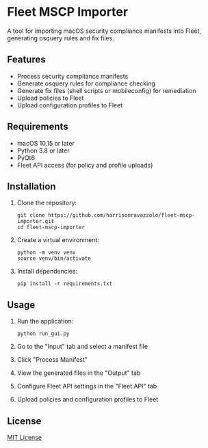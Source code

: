 # Fleet MSCP Importer

A tool for importing macOS security compliance manifests into Fleet, generating osquery rules and fix files.

## Features

- Process security compliance manifests
- Generate osquery rules for compliance checking
- Generate fix files (shell scripts or mobileconfig) for remediation
- Upload policies to Fleet
- Upload configuration profiles to Fleet

## Requirements

- macOS 10.15 or later
- Python 3.8 or later
- PyQt6
- Fleet API access (for policy and profile uploads)

## Installation

1. Clone the repository:
   ```
   git clone https://github.com/harrisonravazzolo/fleet-mscp-importer.git
   cd fleet-mscp-importer
   ```

2. Create a virtual environment:
   ```
   python -m venv venv
   source venv/bin/activate
   ```

3. Install dependencies:
   ```
   pip install -r requirements.txt
   ```

## Usage

1. Run the application:
   ```
   python run_gui.py
   ```

2. Go to the "Input" tab and select a manifest file
3. Click "Process Manifest"
4. View the generated files in the "Output" tab
5. Configure Fleet API settings in the "Fleet API" tab
6. Upload policies and configuration profiles to Fleet

## License

[MIT License](LICENSE) 